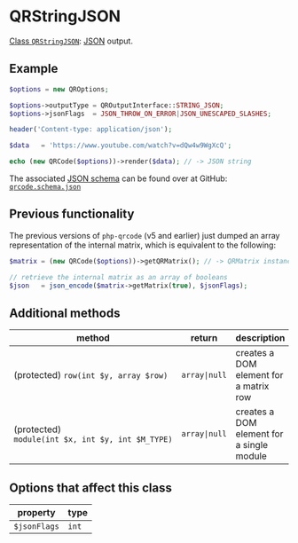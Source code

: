 # QRStringJSON

[Class `QRStringJSON`](https://github.com/chillerlan/php-qrcode/blob/main/src/Output/QRStringJSON.php):
[JSON](https://developer.mozilla.org/en-US/docs/Glossary/JSON) output.


## Example

```php
$options = new QROptions;

$options->outputType = QROutputInterface::STRING_JSON;
$options->jsonFlags  = JSON_THROW_ON_ERROR|JSON_UNESCAPED_SLASHES;

header('Content-type: application/json');

$data   = 'https://www.youtube.com/watch?v=dQw4w9WgXcQ';

echo (new QRCode($options))->render($data); // -> JSON string
```

The associated [JSON schema](https://json-schema.org/specification) can be found over at GitHub: [`qrcode.schema.json`](https://github.com/chillerlan/php-qrcode/blob/main/src/Output/qrcode.schema.json)


## Previous functionality

The previous versions of `php-qrcode` (v5 and earlier) just dumped an array representation of the internal matrix,
which is equivalent to the following:

```php
$matrix = (new QRCode($options))->getQRMatrix(); // -> QRMatrix instance

// retrieve the internal matrix as an array of booleans
$json   = json_encode($matrix->getMatrix(true), $jsonFlags);
```


## Additional methods

| method                                            | return        | description                               |
|---------------------------------------------------|---------------|-------------------------------------------|
| (protected) `row(int $y, array $row)`             | `array\|null` | creates a DOM element for a matrix row    |
| (protected) `module(int $x, int $y, int $M_TYPE)` | `array\|null` | creates a DOM element for a single module |


## Options that affect this class

| property     | type  |
|--------------|-------|
| `$jsonFlags` | `int` |

